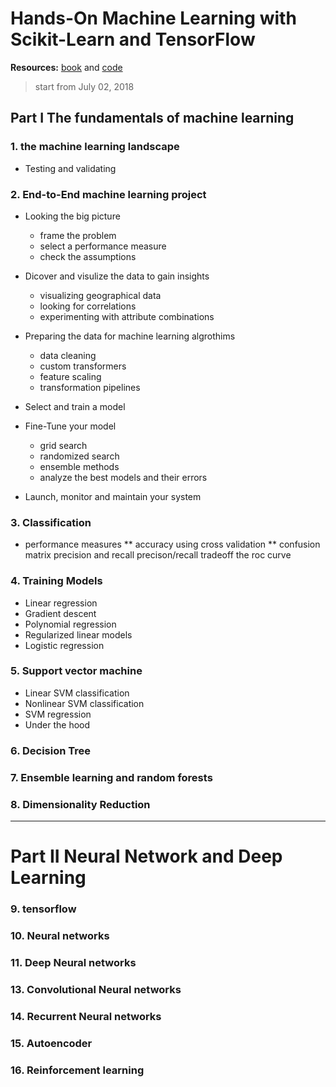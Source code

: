 # Hands-On Machine Learning with Scikit-Learn and TensorFlow
**Resources:** [book](https://www.amazon.com/Hands-Machine-Learning-Scikit-Learn-TensorFlow/dp/1491962291) and [code](https://github.com/ageron/handson-ml)
> start from July 02, 2018

## Part I The fundamentals of machine learning

### 1. the machine learning landscape
   * Testing and validating

### 2. End-to-End machine learning project
   * Looking the big picture
      * frame the problem
      * select a performance measure
      * check the assumptions
   
   * Dicover and visulize the data to gain insights
     * visualizing geographical data
     * looking for correlations
     * experimenting with attribute combinations
     
   * Preparing the data for machine learning algrothims
     * data cleaning
     * custom transformers
     * feature scaling
     * transformation pipelines
   
  * Select and train a model
   
  * Fine-Tune your model
      * grid search
      * randomized search
      * ensemble methods
      * analyze the best models and their errors
 
 * Launch, monitor and maintain your system
     

### 3. Classification
   * performance measures
      ** accuracy using cross validation
      ** confusion matrix
     precision and recall
     precison/recall tradeoff
     the roc curve
     
### 4. Training Models 
   * Linear regression
   * Gradient descent
   * Polynomial regression
   * Regularized linear models
   * Logistic regression
 
### 5. Support vector machine
   * Linear SVM classification
   * Nonlinear SVM classification
   * SVM regression
   * Under the hood
   
### 6. Decision Tree
   
### 7. Ensemble learning and random forests

### 8. Dimensionality Reduction

----
# Part II Neural Network and Deep Learning
### 9. tensorflow
### 10. Neural networks
### 11. Deep Neural networks
### 13. Convolutional Neural networks
### 14. Recurrent Neural networks
### 15. Autoencoder
### 16. Reinforcement learning
